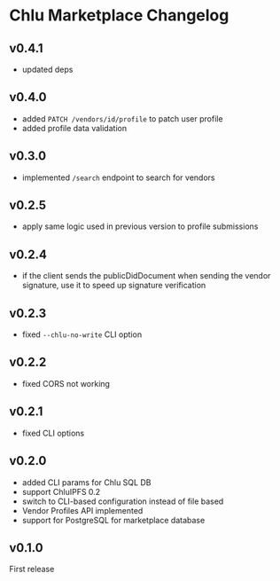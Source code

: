 # Chlu Marketplace Changelog

## v0.4.1

- updated deps

## v0.4.0

- added `PATCH /vendors/id/profile` to patch user profile
- added profile data validation

## v0.3.0

- implemented `/search` endpoint to search for vendors

## v0.2.5

- apply same logic used in previous version to profile submissions

## v0.2.4

- if the client sends the publicDidDocument when sending the vendor signature, use it to speed up signature verification

## v0.2.3

- fixed `--chlu-no-write` CLI option

## v0.2.2

- fixed CORS not working

## v0.2.1

- fixed CLI options

## v0.2.0

- added CLI params for Chlu SQL DB
- support ChluIPFS 0.2
- switch to CLI-based configuration instead of file based
- Vendor Profiles API implemented
- support for PostgreSQL for marketplace database

## v0.1.0

First release
